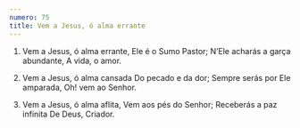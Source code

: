 ```yaml
---
numero: 75
title: Vem a Jesus, ó alma errante
---
```

1. Vem a Jesus, ó alma errante,
Ele é o Sumo Pastor;
N’Ele acharás a garça abundante,
A vida, o amor.

2. Vem a Jesus, ó alma cansada
Do pecado e da dor;
Sempre serás por Ele amparada,
Oh! vem ao Senhor.

3. Vem a Jesus, ó alma aflita,
Vem aos pés do Senhor;
Receberás a paz infinita
De Deus, Criador.
